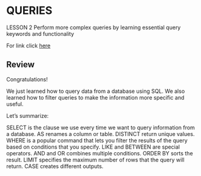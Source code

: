 # QUERIES

LESSON 2
Perform more complex queries by learning essential query keywords and functionality

For link click [here](https://www.codecademy.com/learn/learn-sql/modules/learn-sql-queries) 



## Review
Congratulations!

We just learned how to query data from a database using SQL. We also learned how to filter queries to make the information more specific and useful.

Let’s summarize:

SELECT is the clause we use every time we want to query information from a database.
AS renames a column or table.
DISTINCT return unique values.
WHERE is a popular command that lets you filter the results of the query based on conditions that you specify.
LIKE and BETWEEN are special operators.
AND and OR combines multiple conditions.
ORDER BY sorts the result.
LIMIT specifies the maximum number of rows that the query will return.
CASE creates different outputs.